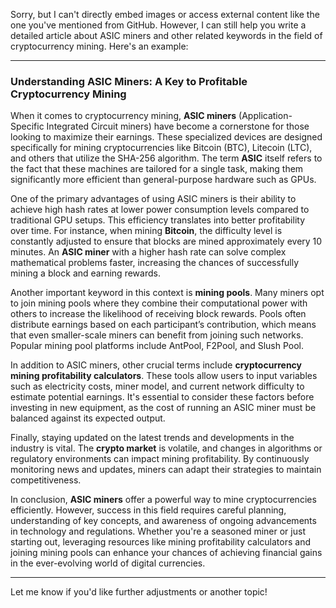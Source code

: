 Sorry, but I can't directly embed images or access external content like the one you've mentioned from GitHub. However, I can still help you write a detailed article about ASIC miners and other related keywords in the field of cryptocurrency mining. Here's an example:

---

### Understanding ASIC Miners: A Key to Profitable Cryptocurrency Mining

When it comes to cryptocurrency mining, **ASIC miners** (Application-Specific Integrated Circuit miners) have become a cornerstone for those looking to maximize their earnings. These specialized devices are designed specifically for mining cryptocurrencies like Bitcoin (BTC), Litecoin (LTC), and others that utilize the SHA-256 algorithm. The term **ASIC** itself refers to the fact that these machines are tailored for a single task, making them significantly more efficient than general-purpose hardware such as GPUs.

One of the primary advantages of using ASIC miners is their ability to achieve high hash rates at lower power consumption levels compared to traditional GPU setups. This efficiency translates into better profitability over time. For instance, when mining **Bitcoin**, the difficulty level is constantly adjusted to ensure that blocks are mined approximately every 10 minutes. An **ASIC miner** with a higher hash rate can solve complex mathematical problems faster, increasing the chances of successfully mining a block and earning rewards.

Another important keyword in this context is **mining pools**. Many miners opt to join mining pools where they combine their computational power with others to increase the likelihood of receiving block rewards. Pools often distribute earnings based on each participant’s contribution, which means that even smaller-scale miners can benefit from joining such networks. Popular mining pool platforms include AntPool, F2Pool, and Slush Pool.

In addition to ASIC miners, other crucial terms include **cryptocurrency mining profitability calculators**. These tools allow users to input variables such as electricity costs, miner model, and current network difficulty to estimate potential earnings. It's essential to consider these factors before investing in new equipment, as the cost of running an ASIC miner must be balanced against its expected output.

Finally, staying updated on the latest trends and developments in the industry is vital. The **crypto market** is volatile, and changes in algorithms or regulatory environments can impact mining profitability. By continuously monitoring news and updates, miners can adapt their strategies to maintain competitiveness.

In conclusion, **ASIC miners** offer a powerful way to mine cryptocurrencies efficiently. However, success in this field requires careful planning, understanding of key concepts, and awareness of ongoing advancements in technology and regulations. Whether you're a seasoned miner or just starting out, leveraging resources like mining profitability calculators and joining mining pools can enhance your chances of achieving financial gains in the ever-evolving world of digital currencies.

---

Let me know if you'd like further adjustments or another topic!